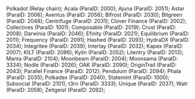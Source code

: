 Polkadot (Relay chain); 
Acala (ParaID: 2000); 
Ajuna (ParaID: 2051); 
Astar (ParaID: 2006); 
Aventus (ParaID: 2056); 
Bifrost (ParaID: 2030); 
Bitgreen (ParaID: 2048); 
Centrifuge (ParaID: 2031); 
Clover Finance (ParaID: 2002); 
Collectives (ParaID: 1001); 
Composable (ParaID: 2019); 
Crust (ParaID: 2008); 
Darwinia (ParaID: 2046); 
Efinity (ParaID: 2021); 
Equilibrium (ParaID: 2011); 
Frequency (ParaID: 2091); 
Hashed (ParaID: 2093); 
HydraDX (ParaID: 2034); 
Integritee (ParaID: 2039); 
Interlay (ParaID: 2032); 
Kapex (ParaID: 2007); 
KILT (ParaID: 2086); 
Kylin (ParaID: 2052); 
Litentry (ParaID: 2013); 
Manta (ParaID: 2104); 
Moonbeam (ParaID: 2004); 
Moonsama (ParaID: 3334); 
Nodle (ParaID: 2026); 
OAK (ParaID: 2090); 
OriginTrail (ParaID: 2043); 
Parallel Finance (ParaID: 2012); 
Pendulum (ParaID: 2094); 
Phala (ParaID: 2035); 
Polkadex (ParaID: 2040); 
Statemint (ParaID: 1000); 
Subsocial (ParaID: 2101); 
t3rn (ParaID: 3333); 
Unique (ParaID: 2037); 
Watr (ParaID: 2058); 
Zeitgeist (ParaID: 2092);